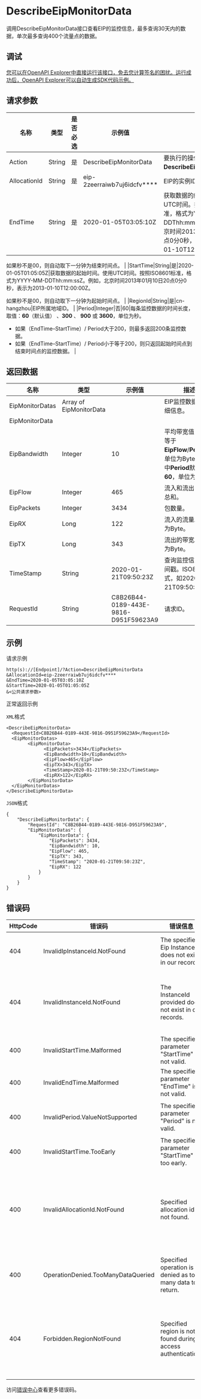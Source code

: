 # DescribeEipMonitorData

调用DescribeEipMonitorData接口查看EIP的监控信息，最多查询30天内的数据，单次最多查询400个流量点的数据。

## 调试

[您可以在OpenAPI Explorer中直接运行该接口，免去您计算签名的困扰。运行成功后，OpenAPI Explorer可以自动生成SDK代码示例。](https://api.aliyun.com/#product=Vpc&api=DescribeEipMonitorData&type=RPC&version=2016-04-28)

## 请求参数

|名称|类型|是否必选|示例值|描述|
|--|--|----|---|--|
|Action|String|是|DescribeEipMonitorData|要执行的操作，取值： **DescribeEipMonitorData**。 |
|AllocationId|String|是|eip-2zeerraiwb7uj6idcfv\*\*\*\*|EIP的实例ID。 |
|EndTime|String|是|2020-01-05T03:05:10Z|获取数据的结束时间。使用UTC时间。按照ISO8601标准，格式为YYYY-MM-DDThh:mm:ssZ。例如，北京时间2013年01月10日20点0分0秒，表示为2013-01-10T12:00:00Z。

 如果秒不是00，则自动取下一分钟为结束时间点。 |
|StartTime|String|是|2020-01-05T01:05:05Z|获取数据的起始时间。使用UTC时间。按照ISO8601标准，格式为YYYY-MM-DDThh:mm:ssZ。例如，北京时间2013年01月10日20点0分0秒，表示为2013-01-10T12:00:00Z。

 如果秒不是00，则自动取下一分钟为起始时间点。 |
|RegionId|String|是|cn-hangzhou|EIP所属地域ID。 |
|Period|Integer|否|60|每条监控数据的时间长度，取值：**60**（默认值） 、**300** 、 **900** 或 **3600**，单位为秒。

 -   如果（EndTime–StartTime）/ Period大于200，则最多返回200条监控数据。
-   如果（EndTime–StartTime）/ Period小于等于200，则只返回起始时间点到结束时间点的监控数据。 |

## 返回数据

|名称|类型|示例值|描述|
|--|--|---|--|
|EipMonitorDatas|Array of EipMonitorData| |EIP监控数据的详细信息。 |
|EipMonitorData| | | |
|EipBandwidth|Integer|10|平均带宽值，该值等于**EipFlow**/**Period**，单位为Byte/s。其中**Period**默认值为**60**，单位为秒。 |
|EipFlow|Integer|465|流入和流出的流量总和。 |
|EipPackets|Integer|3434|包数量。 |
|EipRX|Long|122|流入的流量。单位为Byte。 |
|EipTX|Long|343|流出的带宽。单位为Byte。 |
|TimeStamp|String|2020-01-21T09:50:23Z|查询监控信息的时间戳。ISO8601格式，如2020-01-21T09:50:23Z。 |
|RequestId|String|C8B26B44-0189-443E-9816-D951F59623A9|请求ID。 |

## 示例

请求示例

```
http(s)://[Endpoint]/?Action=DescribeEipMonitorData
&AllocationId=eip-2zeerraiwb7uj6idcfv****
&EndTime=2020-01-05T03:05:10Z
&StartTime=2020-01-05T01:05:05Z
&<公共请求参数>
```

正常返回示例

`XML`格式

```
<DescribeEipMonitorData>
  <RequestId>C8B26B44-0189-443E-9816-D951F59623A9</RequestId>
  <EipMonitorDatas>
        <EipMonitorData>
              <EipPackets>3434</EipPackets>
              <EipBandwidth>10</EipBandwidth>
              <EipFlow>465</EipFlow>
              <EipTX>343</EipTX>
              <TimeStamp>2020-01-21T09:50:23Z</TimeStamp>
              <EipRX>122</EipRX>
        </EipMonitorData>
  </EipMonitorDatas>
</DescribeEipMonitorData>
```

`JSON`格式

```
{
    "DescribeEipMonitorData": {
        "RequestId": "C8B26B44-0189-443E-9816-D951F59623A9",
        "EipMonitorDatas": {
            "EipMonitorData": {
                "EipPackets": 3434,
                "EipBandwidth": 10,
                "EipFlow": 465,
                "EipTX": 343,
                "TimeStamp": "2020-01-21T09:50:23Z",
                "EipRX": 122
            }
        }
    }
}
```

## 错误码

|HttpCode|错误码|错误信息|描述|
|--------|---|----|--|
|404|InvalidIpInstanceId.NotFound|The specified Eip InstanceId does not exist in our records.|指定的eip实例不存在。|
|404|InvalidInstanceId.NotFound|The InstanceId provided does not exist in our records.|该 ECS 实例不存在（实例不在该 VPC 下）。|
|400|InvalidStartTime.Malformed|The specified parameter "StartTime" is not valid.|开始时间不合法。|
|400|InvalidEndTime.Malformed|The specified parameter "EndTime" is not valid.|该结束时间不合法。|
|400|InvalidPeriod.ValueNotSupported|The specified parameter "Period" is not valid.|参数Period的值不合法。|
|400|InvalidStartTime.TooEarly|The specified parameter "StartTime" is too early.|开始时间不合法。|
|400|InvalidAllocationId.NotFound|Specified allocation id is not found.|指定的公网 IP 不存在，请您检查填写的公网 IP 是否正确。|
|400|OperationDenied.TooManyDataQueried|Specified operation is denied as too many data to return.|一次查询返回的数据量过多。|
|404|Forbidden.RegionNotFound|Specified region is not found during access authentication.|指定 Region 不存在，请您检查该 Region 是否正确。|

访问[错误中心](https://error-center.aliyun.com/status/product/Vpc)查看更多错误码。

